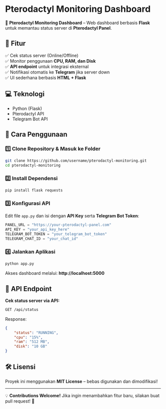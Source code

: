# Pterodactyl Monitoring Dashboard

🚀 **Pterodactyl Monitoring Dashboard** – Web dashboard berbasis **Flask** untuk memantau status server di **Pterodactyl Panel**.

## 🔹 Fitur
✅ Cek status server (Online/Offline)  
✅ Monitor penggunaan **CPU, RAM, dan Disk**  
✅ **API endpoint** untuk integrasi eksternal  
✅ Notifikasi otomatis ke **Telegram** jika server down  
✅ UI sederhana berbasis **HTML + Flask**  

## 💻 Teknologi
- Python (Flask)
- Pterodactyl API
- Telegram Bot API

## 📌 Cara Penggunaan

### 1️⃣ Clone Repository & Masuk ke Folder
```bash
git clone https://github.com/username/pterodactyl-monitoring.git
cd pterodactyl-monitoring
```

### 2️⃣ Install Dependensi
```bash
pip install flask requests
```

### 3️⃣ Konfigurasi API
Edit file `app.py` dan isi dengan **API Key** serta **Telegram Bot Token**:
```python
PANEL_URL = "https://your-pterodactyl-panel.com"
API_KEY = "your_api_key_here"
TELEGRAM_BOT_TOKEN = "your_telegram_bot_token"
TELEGRAM_CHAT_ID = "your_chat_id"
```

### 4️⃣ Jalankan Aplikasi
```bash
python app.py
```

Akses dashboard melalui: **http://localhost:5000**

## 🔗 API Endpoint
**Cek status server via API:**
```bash
GET /api/status
```
Response:
```json
{
    "status": "RUNNING",
    "cpu": "15%",
    "ram": "512 MB",
    "disk": "10 GB"
}
```

## 🛠 Lisensi
Proyek ini menggunakan **MIT License** – bebas digunakan dan dimodifikasi!

---
💡 **Contributions Welcome!** Jika ingin menambahkan fitur baru, silakan buat pull request! 🚀
